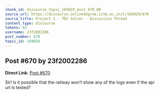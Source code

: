 ```yaml
---
chunk_id: discourse_topic_169029_post_670_00
source_url: https://discourse.onlinedegree.iitm.ac.in/t/169029/670
source_title: Project 2 - TDS Solver - Discussion Thread
content_type: discourse
tokens: 62
username: 23f2002286
post_number: 670
topic_id: 169029
---
```


## Post #670 by 23f2002286

**Direct Link**: [Post #670](https://discourse.onlinedegree.iitm.ac.in/t/169029/670)

Sir! Is it possible that the railway won’t show any of the logs even if the api url is tested?
